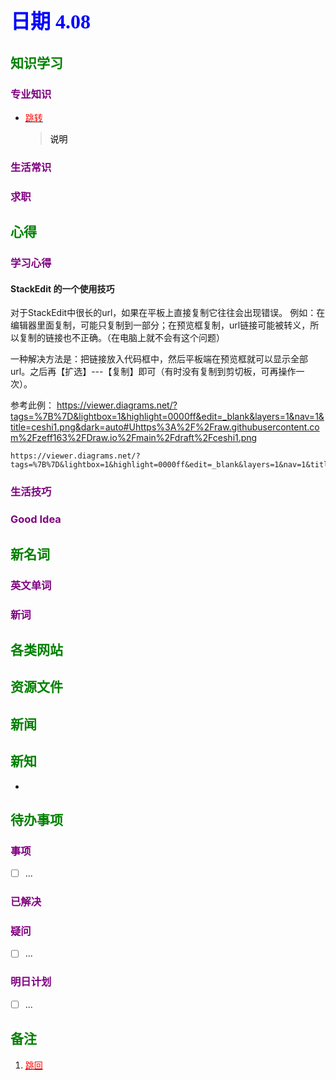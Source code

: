 ## <font color = blue face=楷体 size=6>日期 4.08 </font>

## <font color = green>知识学习 </font>
### <font color = purple>专业知识 </font>
+ <a id = "01-1">  [<font color = red>跳转</font>](#01-2)
   > <font color = o> 说明 </font>
### <font color = purple>生活常识 </font>

### <font color = purple>求职 </font>



## <font color = green>心得 </font>
### <font color = purple>学习心得 </font>
#### StackEdit 的一个使用技巧
对于StackEdit中很长的url，如果在平板上直接复制它往往会出现错误。
例如：在编辑器里面复制，可能只复制到一部分；在预览框复制，url链接可能被转义，所以复制的链接也不正确。（在电脑上就不会有这个问题）

一种解决方法是：把链接放入代码框中，然后平板端在预览框就可以显示全部url。之后再【扩选】---【复制】即可（有时没有复制到剪切板，可再操作一次）。

参考此例：
https://viewer.diagrams.net/?tags=%7B%7D&lightbox=1&highlight=0000ff&edit=_blank&layers=1&nav=1&title=ceshi1.png&dark=auto#Uhttps%3A%2F%2Fraw.githubusercontent.com%2Fzeff163%2FDraw.io%2Fmain%2Fdraft%2Fceshi1.png

```
https://viewer.diagrams.net/?tags=%7B%7D&lightbox=1&highlight=0000ff&edit=_blank&layers=1&nav=1&title=ceshi1.png&dark=auto#Uhttps%3A%2F%2Fraw.githubusercontent.com%2Fzeff163%2FDraw.io%2Fmain%2Fdraft%2Fceshi1.png
```

### <font color = purple>生活技巧 </font>

### <font color = purple>Good Idea </font>



## <font color = green>新名词 </font>
### <font color = purple>英文单词 </font>
### <font color = purple>新词 </font>



## <font color = green>各类网站 </font>


## <font color = green>资源文件 </font>


## <font color = green>新闻 </font>


## <font color = green>新知 </font>
+ 

## <font color = green>待办事项 </font>
### <font color = purple>事项 </font>
- [ ] ...
### <font color = purple>已解决 </font>
### <font color = purple>疑问 </font>
- [ ] ...
### <font color = purple>明日计划 </font>
- [ ] ...


## <font color = green>备注 </font>
  1. <a id ="01-2">[<font color = red>跳回</font>](#01-1)



<!--stackedit_data:
eyJoaXN0b3J5IjpbMTM2Nzk1NDk0NiwxMjI1MzgwOTQxXX0=
-->